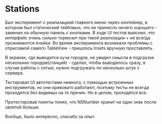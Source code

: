 # Stations

Был эксперимент с реализацией главного меню через контейнер, в котором был статический тейблвью, что не принесло ничего хорошего - заменил на обычную панель с кнопками. В ходе UI тестов выяснил, что интерфейс очень сильно тормозит при такой реализации + не всегда прожимаются ячейки. Во время эксперимента возникали проблемы с отрисовкой самого TableView - пришлось Insets вручную проставлять. 

В экранах, где выводится куча городов, не увидел смысла в подгрузке нескольких городов(станций) - сделал, чтобы выводилось сразу, в случае работы с сетью, нужно подгружать по несколько штук с сервера.

Тестировал UI автотестами немного, с помощью встроенных инструментов, но они кривовато работают, поэтому тесты не всегда проходятся без видимых на то причин. Но в целом, проходятся все.

Протестировав поинты понял, что NSNumber хранит на один знак после запятой больше. 

Вообще, было интересно, спасибо за опыт.